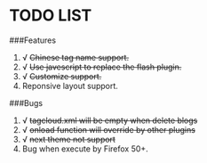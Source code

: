 TODO LIST
===

###Features
1. √ ~~Chinese tag name support.~~
2. √ ~~Use javescript to replace the flash plugin.~~
3. √ ~~Customize support.~~
3. Reponsive layout support.

###Bugs
1. √ ~~tagcloud.xml will be empty when delete blogs~~
2. √ ~~onload function will override by other plugins~~
3. √ ~~next theme not support~~
4. Bug when execute by Firefox 50+.
